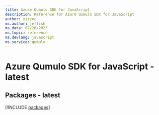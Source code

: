 ```yaml
---
title: Azure Qumulo SDK for JavaScript
description: Reference for Azure Qumulo SDK for JavaScript
author: xirzec
ms.author: jeffish
ms.data: 07/26/2023
ms.topic: reference
ms.devlang: javascript
ms.service: qumulo
---
```

# Azure Qumulo SDK for JavaScript - latest
## Packages - latest
[!INCLUDE [packages](qumulo-index.md)]